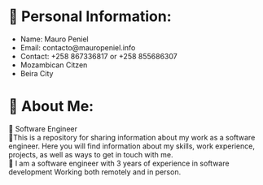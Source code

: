 # 💫 Personal Information:
<ul>
  <li>Name: Mauro Peniel</li>
  <li>Email: contacto@mauropeniel.info</li>
  <li>Contact: +258 867336817 or +258 855686307</li>
  <li>Mozambican Citzen</li>
  <li>Beira City</li>
</ul>
 

# 💫 About Me:
🔭 Software Engineer<br>👯This is a repository for sharing information about my work as a software engineer. Here you will find information about my skills, work experience, projects, as well as ways to get in touch with me.<br>🤝 I am a software engineer with 3 years of experience in software development Working both remotely and in person. 
